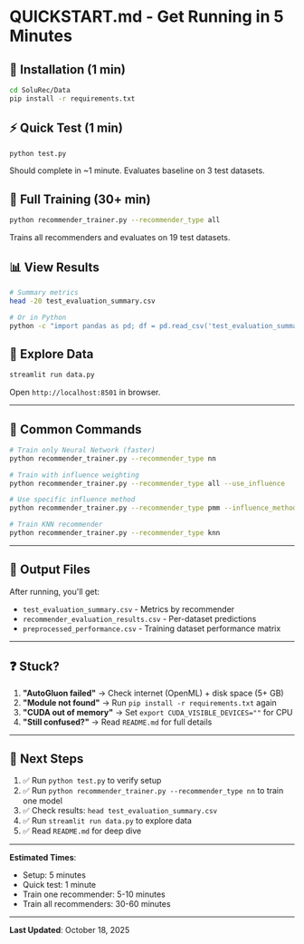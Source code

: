 # QUICKSTART.md - Get Running in 5 Minutes

## 🚀 Installation (1 min)

```bash
cd SoluRec/Data
pip install -r requirements.txt
```

## ⚡ Quick Test (1 min)

```bash
python test.py
```

Should complete in ~1 minute. Evaluates baseline on 3 test datasets.

## 🎯 Full Training (30+ min)

```bash
python recommender_trainer.py --recommender_type all
```

Trains all recommenders and evaluates on 19 test datasets.

## 📊 View Results

```bash
# Summary metrics
head -20 test_evaluation_summary.csv

# Or in Python
python -c "import pandas as pd; df = pd.read_csv('test_evaluation_summary.csv'); print(df[['recommender_type', 'accuracy', 'avg_rank']])"
```

## 🎨 Explore Data

```bash
streamlit run data.py
```

Open `http://localhost:8501` in browser.

---

## 🔧 Common Commands

```bash
# Train only Neural Network (faster)
python recommender_trainer.py --recommender_type nn

# Train with influence weighting
python recommender_trainer.py --recommender_type all --use_influence

# Use specific influence method
python recommender_trainer.py --recommender_type pmm --influence_method discriminative_power

# Train KNN recommender
python recommender_trainer.py --recommender_type knn
```

---

## 📁 Output Files

After running, you'll get:

- `test_evaluation_summary.csv` - Metrics by recommender
- `recommender_evaluation_results.csv` - Per-dataset predictions
- `preprocessed_performance.csv` - Training dataset performance matrix

---

## ❓ Stuck?

1. **"AutoGluon failed"** → Check internet (OpenML) + disk space (5+ GB)
2. **"Module not found"** → Run `pip install -r requirements.txt` again
3. **"CUDA out of memory"** → Set `export CUDA_VISIBLE_DEVICES=""` for CPU
4. **"Still confused?"** → Read `README.md` for full details

---

## 📖 Next Steps

1. ✅ Run `python test.py` to verify setup
2. ✅ Run `python recommender_trainer.py --recommender_type nn` to train one model
3. ✅ Check results: `head test_evaluation_summary.csv`
4. ✅ Run `streamlit run data.py` to explore data
5. ✅ Read `README.md` for deep dive

---

**Estimated Times**:
- Setup: 5 minutes
- Quick test: 1 minute  
- Train one recommender: 5-10 minutes
- Train all recommenders: 30-60 minutes

---

**Last Updated**: October 18, 2025
